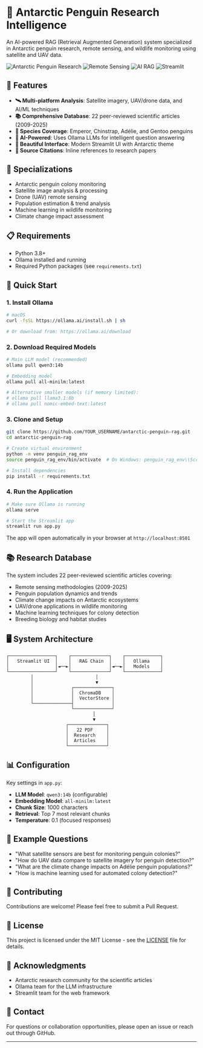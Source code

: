 # 🐧 Antarctic Penguin Research Intelligence

An AI-powered RAG (Retrieval Augmented Generation) system specialized in Antarctic penguin research, remote sensing, and wildlife monitoring using satellite and UAV data.

![Antarctic Penguin Research](https://img.shields.io/badge/Antarctic-Research-blue)
![Remote Sensing](https://img.shields.io/badge/Remote-Sensing-green)
![AI RAG](https://img.shields.io/badge/AI-RAG-orange)
![Streamlit](https://img.shields.io/badge/Streamlit-App-red)

## 🌟 Features

- **🛰️ Multi-platform Analysis**: Satellite imagery, UAV/drone data, and AI/ML techniques
- **📚 Comprehensive Database**: 22 peer-reviewed scientific articles (2009-2025)
- **🐧 Species Coverage**: Emperor, Chinstrap, Adélie, and Gentoo penguins
- **🤖 AI-Powered**: Uses Ollama LLMs for intelligent question answering
- **🎨 Beautiful Interface**: Modern Streamlit UI with Antarctic theme
- **📖 Source Citations**: Inline references to research papers

## 🔬 Specializations

- Antarctic penguin colony monitoring
- Satellite image analysis & processing
- Drone (UAV) remote sensing
- Population estimation & trend analysis
- Machine learning in wildlife monitoring
- Climate change impact assessment

## 📋 Requirements

- Python 3.8+
- Ollama installed and running
- Required Python packages (see `requirements.txt`)

## 🚀 Quick Start

### 1. Install Ollama
```bash
# macOS
curl -fsSL https://ollama.ai/install.sh | sh

# Or download from: https://ollama.ai/download
```

### 2. Download Required Models
```bash
# Main LLM model (recommended)
ollama pull qwen3:14b

# Embedding model
ollama pull all-minilm:latest

# Alternative smaller models (if memory limited):
# ollama pull llama3.1:8b
# ollama pull nomic-embed-text:latest
```

### 3. Clone and Setup
```bash
git clone https://github.com/YOUR_USERNAME/antarctic-penguin-rag.git
cd antarctic-penguin-rag

# Create virtual environment
python -m venv penguin_rag_env
source penguin_rag_env/bin/activate  # On Windows: penguin_rag_env\\Scripts\\activate

# Install dependencies
pip install -r requirements.txt
```

### 4. Run the Application
```bash
# Make sure Ollama is running
ollama serve

# Start the Streamlit app
streamlit run app.py
```

The app will open automatically in your browser at `http://localhost:8501`

## 📚 Research Database

The system includes 22 peer-reviewed scientific articles covering:

- Remote sensing methodologies (2009-2025)
- Penguin population dynamics and trends
- Climate change impacts on Antarctic ecosystems
- UAV/drone applications in wildlife monitoring
- Machine learning techniques for colony detection
- Breeding biology and habitat studies

## 🖥️ System Architecture

```
┌─────────────────┐    ┌──────────────┐    ┌─────────────┐
│   Streamlit UI  │    │   RAG Chain  │    │   Ollama    │
│                 │◄──►│              │◄──►│   Models    │
└─────────────────┘    └──────────────┘    └─────────────┘
         │                       │
         │                       ▼
         │              ┌──────────────┐
         │              │  ChromaDB    │
         │              │  VectorStore │
         └──────────────┤              │
                        └──────────────┘
                                │
                                ▼
                      ┌──────────────┐
                      │   22 PDF     │
                      │  Research    │
                      │  Articles    │
                      └──────────────┘
```

## 📊 Configuration

Key settings in `app.py`:
- **LLM Model**: `qwen3:14b` (configurable)
- **Embedding Model**: `all-minilm:latest`
- **Chunk Size**: 1000 characters
- **Retrieval**: Top 7 most relevant chunks
- **Temperature**: 0.1 (focused responses)

## 🎯 Example Questions

- "What satellite sensors are best for monitoring penguin colonies?"
- "How do UAV data compare to satellite imagery for penguin detection?"
- "What are the climate change impacts on Adélie penguin populations?"
- "How is machine learning used for automated colony detection?"

## 🤝 Contributing

Contributions are welcome! Please feel free to submit a Pull Request.

## 📄 License

This project is licensed under the MIT License - see the [LICENSE](LICENSE) file for details.

## 🙏 Acknowledgments

- Antarctic research community for the scientific articles
- Ollama team for the LLM infrastructure
- Streamlit team for the web framework

## 📧 Contact

For questions or collaboration opportunities, please open an issue or reach out through GitHub.

---
